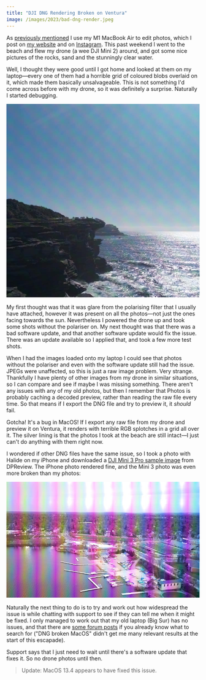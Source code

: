 ```yaml
---
title: "DJI DNG Rendering Broken on Ventura"
image: /images/2023/bad-dng-render.jpeg
---
```


As [previously mentioned](/2022/03/20/the-good-and-bad-of-photos-for-macos/) I use my M1 MacBook Air to edit photos, which I post on [my website](https://pics.willhbr.net) and on [Instagram](https://instagram.com/willhbr). This past weekend I went to the beach and flew my drone (a wee DJI Mini 2) around, and got some nice pictures of the rocks, sand and the stunningly clear water.

Well, I thought they were good until I got home and looked at them on my laptop—every one of them had a horrible grid of coloured blobs overlaid on it, which made them basically unsalvageable. This is not something I'd come across before with my drone, so it was definitely a surprise. Naturally I started debugging.

![A photo from my DJI Mini 2 with coloured splotches over it in a grid](/images/2023/bad-dng-render.jpeg)

My first thought was that it was glare from the polarising filter that I usually have attached, however it was present on all the photos—not just the ones facing towards the sun. Nevertheless I powered the drone up and took some shots without the polariser on. My next thought was that there was a bad software update, and that another software update would fix the issue. There was an update available so I applied that, and took a few more test shots.

When I had the images loaded onto my laptop I could see that photos without the polariser and even with the software update still had the issue. JPEGs were unaffected, so this is just a raw image problem. Very strange. Thankfully I have plenty of other images from my drone in similar situations, so I can compare and see if maybe I was missing something. There aren't any issues with any of my old photos, but then I remember that Photos is probably caching a decoded preview, rather than reading the raw file every time. So that means if I export the DNG file and try to preview it, it _should_ fail.

Gotcha! It's a bug in MacOS! If I export any raw file from my drone and preview it on Ventura, it renders with terrible RGB splotches in a grid all over it. The silver lining is that the photos I took at the beach are still intact—I just can't do anything with them right now.

I wondered if other DNG files have the same issue, so I took a photo with Halide on my iPhone and downloaded a [DJI Mini 3 Pro sample image](https://www.dpreview.com/sample-galleries/2271796398/dji-mini-3-pro-sample-gallery/3814760755) from DPReview. The iPhone photo rendered fine, and the Mini 3 photo was even more broken than my photos:

![Sample photo from Mini 3 Pro with brightly coloured vertical lines all the way across the image](/images/2023/bad-mini-3-pro.jpeg)

Naturally the next thing to do is to try and work out how widespread the issue is while chatting with support to see if they can tell me when it might be fixed. I only managed to work out that my old laptop (Big Sur) has no issues, and that there are [some forum posts](https://www.pixelmator.com/community/viewtopic.php?p=72482#p72482) if you already know what to search for ("DNG broken MacOS" didn't get me many relevant results at the start of this escapade).

Support says that I just need to wait until there's a software update that fixes it. So no drone photos until then.

> Update: MacOS 13.4 appears to have fixed this issue.
